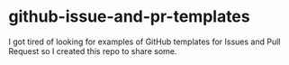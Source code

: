 # github-issue-and-pr-templates
I got tired of looking for examples of GitHub templates for Issues and Pull Request so I created this repo to share some.
